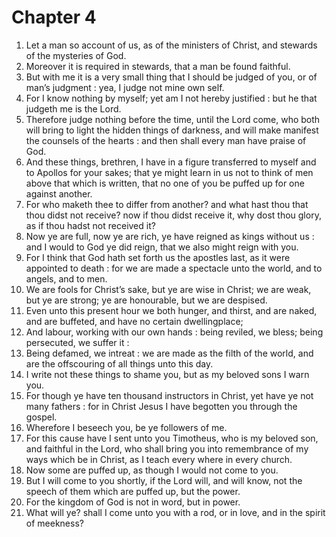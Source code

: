 # Chapter 4

1. Let a man so account of us, as of the ministers of Christ, and stewards of the mysteries of God.
2. Moreover it is required in stewards, that a man be found faithful.
3. But with me it is a very small thing that I should be judged of you, or of man’s judgment : yea, I judge not mine own self.
4. For I know nothing by myself; yet am I not hereby justified : but he that judgeth me is the Lord.
5. Therefore judge nothing before the time, until the Lord come, who both will bring to light the hidden things of darkness, and will make manifest the counsels of the hearts : and then shall every man have praise of God.
6. And these things, brethren, I have in a figure transferred to myself and to Apollos for your sakes; that ye might learn in us not to think of men above that which is written, that no one of you be puffed up for one against another.
7. For who maketh thee to differ from another? and what hast thou that thou didst not receive? now if thou didst receive it, why dost thou glory, as if thou hadst not received it?
8. Now ye are full, now ye are rich, ye have reigned as kings without us : and I would to God ye did reign, that we also might reign with you.
9. For I think that God hath set forth us the apostles last, as it were appointed to death : for we are made a spectacle unto the world, and to angels, and to men.
10. We are fools for Christ’s sake, but ye are wise in Christ; we are weak, but ye are strong; ye are honourable, but we are despised.
11. Even unto this present hour we both hunger, and thirst, and are naked, and are buffeted, and have no certain dwellingplace;
12. And labour, working with our own hands : being reviled, we bless; being persecuted, we suffer it :
13. Being defamed, we intreat : we are made as the filth of the world, and are the offscouring of all things unto this day.
14. I write not these things to shame you, but as my beloved sons I warn you.
15. For though ye have ten thousand instructors in Christ, yet have ye not many fathers : for in Christ Jesus I have begotten you through the gospel.
16. Wherefore I beseech you, be ye followers of me.
17. For this cause have I sent unto you Timotheus, who is my beloved son, and faithful in the Lord, who shall bring you into remembrance of my ways which be in Christ, as I teach every where in every church.
18. Now some are puffed up, as though I would not come to you.
19. But I will come to you shortly, if the Lord will, and will know, not the speech of them which are puffed up, but the power.
20. For the kingdom of God is not in word, but in power.
21. What will ye? shall I come unto you with a rod, or in love, and in the spirit of meekness?

